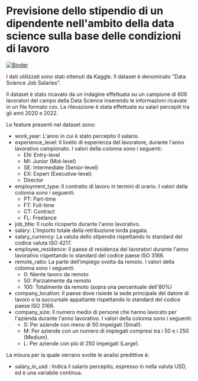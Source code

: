 # Previsione dello stipendio di un dipendente nell'ambito della data science sulla base delle condizioni di lavoro
[![Binder](https://mybinder.org/badge_logo.svg)](https://mybinder.org/v2/gh/LuciaCastellucci/ProgettoProgrammazioneApplicazioneDataIntensive/HEAD)

I dati utilizzati sono stati ottenuti da Kaggle. Il dataset è denominato "Data Science Job Salaries".

Il dataset è stato ricavato da un indagine effettuata su un campione di 606 lavoratori del campo della Data Science inserendo le informazioni ricavate in un file formato csv. La rilevazione è stata effettuata su salari percepiti tra gli anni 2020 e 2022.


Le feature presenti nel dataset sono:

- work_year: L'anno in cui è stato percepito il salario.
- experience_level: Il livello di esperienza del lavoratore, durante l'anno lavorativo campionato. I valori della colonna sono i seguenti:
    - EN: Entry-level
    - MI: Junior (Mid-level)
    - SE: Intermediate (Senior-level)
    - EX: Expert (Executive-level)
    - Director
- employment_type: Il contratto di lavoro in termini di orario. I valori della colonna sono i seguenti:
    - PT: Part-time
    - FT: Full-time
    - CT: Contract
    - FL: Freelance
- job_title: Il ruolo ricoperto durante l'anno lavorativo.
- salary: L'importo totale della retribuzione lorda pagata.
- salary_currency: La valuta dello stipendio rispettando lo standard del codice valuta ISO 4217.
- employee_residence: Il paese di residenza dei lavoratori durante l'anno lavorativo rispettando lo standard del codice paese ISO 3166.
- remote_ratio: La parte dell'impiego svolta da remoto. I valori della colonna sono i seguenti:
    - 0: Niente lavoro da remoto
    - 50: Parzialmente da remoto
    - 100: Totalmente da remoto (sopra una percentuale dell'80%)
- company_location: Il paese dove risiede la sede principale del datore di lavoro o la succursale appaltante rispettando lo standard del codice paese ISO 3166.
- company_size: Il numero medio di persone che hanno lavorato per l'azienda durante l'anno lavorativo. I valori della colonna sono i seguenti:
    - S: Per aziende con meno di 50 impeigati (Small).
    - M: Per aziende con un numero di impiegati compresi tra i 50 e i 250 (Medium).
    - L: Per aziende con più di 250 impeigati (Large).

La misura per la quale verrano svolte le analisi predittive è:

- salary_in_usd : Indica il salario percepito, espresso in nella valuta USD, ed è una variabile continua.
